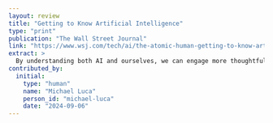 ```yaml
---
layout: review
title: "Getting to Know Artificial Intelligence"
type: "print"
publication: "The Wall Street Journal"
link: "https://www.wsj.com/tech/ai/the-atomic-human-getting-to-know-artificial-intelligence-c62123fc"
extract: >
  By understanding both AI and ourselves, we can engage more thoughtfully with emerging technologies and ensure that we only 'serve the machine because it helps us.'
contributed_by:
  initial:
    type: "human"
    name: "Michael Luca"
    person_id: "michael-luca"
    date: "2024-09-06"
---
```

